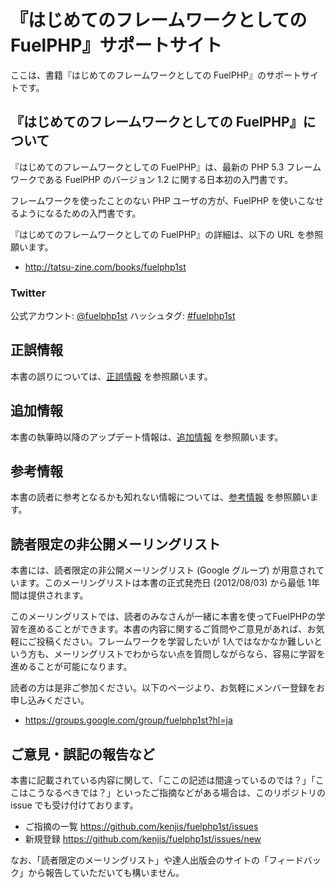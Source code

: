 # 『はじめてのフレームワークとしての FuelPHP』サポートサイト

ここは、書籍『はじめてのフレームワークとしての FuelPHP』のサポートサイトです。

## 『はじめてのフレームワークとしての FuelPHP』について

『はじめてのフレームワークとしての FuelPHP』は、最新の PHP 5.3 フレームワークである FuelPHP のバージョン 1.2 に関する日本初の入門書です。

フレームワークを使ったことのない PHP ユーザの方が、FuelPHP を使いこなせるようになるための入門書です。

『はじめてのフレームワークとしての FuelPHP』の詳細は、以下の URL を参照願います。

* http://tatsu-zine.com/books/fuelphp1st

### Twitter

公式アカウント: [@fuelphp1st](https://twitter.com/fuelphp1st)
ハッシュタグ: [#fuelphp1st](http://twitter.com/search?q=%23fuelphp1st)

## 正誤情報

本書の誤りについては、[正誤情報](https://github.com/kenjis/fuelphp1st/blob/master/ERRATA.md) を参照願います。

## 追加情報

本書の執筆時以降のアップデート情報は、[追加情報](https://github.com/kenjis/fuelphp1st/blob/master/UPDATE.md) を参照願います。

## 参考情報

本書の読者に参考となるかも知れない情報については、[参考情報](https://github.com/kenjis/fuelphp1st/blob/master/FYI.md) を参照願います。

## 読者限定の非公開メーリングリスト

本書には、読者限定の非公開メーリングリスト (Google グループ) が用意されています。このメーリングリストは本書の正式発売日 (2012/08/03) から最低 1年間は提供されます。

このメーリングリストでは、読者のみなさんが一緒に本書を使ってFuelPHPの学習を進めることができます。本書の内容に関するご質問やご意見があれば、お気軽にご投稿ください。フレームワークを学習したいが 1人ではなかなか難しいという方も、メーリングリストでわからない点を質問しながらなら、容易に学習を進めることが可能になります。

読者の方は是非ご参加ください。以下のページより、お気軽にメンバー登録をお申し込みください。

 * https://groups.google.com/group/fuelphp1st?hl=ja

## ご意見・誤記の報告など

本書に記載されている内容に関して、「ここの記述は間違っているのでは？」「ここはこうなるべきでは？」といったご指摘などがある場合は、このリポジトリの issue でも受け付けております。

 * ご指摘の一覧 https://github.com/kenjis/fuelphp1st/issues
 * 新規登録 https://github.com/kenjis/fuelphp1st/issues/new

なお、「読者限定のメーリングリスト」や達人出版会のサイトの「フィードバック」から報告していただいても構いません。
